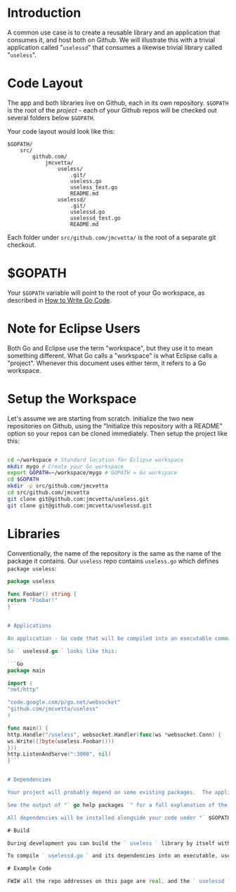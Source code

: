 # Introduction

A common use case is to create a reusable library and an application that consumes it, and host both on Github.  We will illustrate this with a trivial application called "` uselessd `" that consumes a likewise trivial library called "` useless `".


# Code Layout

The app and both libraries live on Github, each in its own repository.  ` $GOPATH ` is the root of the _project_ - each of your Github repos will be checked out several folders below ` $GOPATH `.

Your code layout would look like this:

```
$GOPATH/
    src/
        github.com/
            jmcvetta/
                useless/
                    .git/
                    useless.go
                    useless_test.go
                    README.md
                uselessd/
                    .git/
                    uselessd.go
                    uselessd_test.go
                    README.md
```

Each folder under ` src/github.com/jmcvetta/ ` is the root of a separate git checkout.


# $GOPATH

Your ` $GOPATH ` variable will point to the root of your Go workspace, as described in [How to Write Go Code](http://golang.org/doc/code.html).


# Note for Eclipse Users

Both Go and Eclipse use the term "workspace", but they use it to mean something different.  What Go calls a "workspace" is what Eclipse calls a "project".  Whenever this document uses either term, it refers to a Go workspace.


# Setup the Workspace

Let's assume we are starting from scratch.  Initialize the two new repositories on Github, using the "Initialize this repository with a README" option so your repos can be cloned immediately.  Then setup the project like this:

```sh

cd ~/workspace # Standard location for Eclipse workspace
mkdir mygo # Create your Go workspace
export GOPATH=~/workspace/mygo # GOPATH = Go workspace
cd $GOPATH
mkdir -p src/github.com/jmcvetta
cd src/github.com/jmcvetta
git clone git@github.com:jmcvetta/useless.git
git clone git@github.com:jmcvetta/uselessd.git
```

# Libraries

Conventionally, the name of the repository is the same as the name of the package it contains.  Our ` useless ` repo contains ` useless.go ` which defines ` package useless `:

```Go
package useless

func Foobar() string {
return "Foobar!"
}```


# Applications

An application - Go code that will be compiled into an executable command - always defines ` package main ` with a ` main() ` function.

So ` uselessd.go ` looks like this:

```Go
package main

import (
"net/http"

"code.google.com/p/go.net/websocket"
"github.com/jmcvetta/useless"
)

func main() {
http.Handle("/useless", websocket.Handler(func(ws *websocket.Conn) {
ws.Write([]byte(useless.Foobar()))
}))
http.ListenAndServe(":3000", nil)
}```


# Dependencies

Your project will probably depend on some existing packages.  The application above depends upon ` code.google.com/p/go.net/websocket `.  You can install all dependencies by running "` go get -v ./... `" from the root of your workspace.  The "` go get `" command is similar to "` go install `" in that it will attempt to build and install all packages in the workspace (technically, all packages matched by "` ./... `"), except that it will also examine their dependencies and download (and install) any that are missing first.

See the output of "` go help packages `" for a full explanation of the "` ... `" syntax.

All dependencies will be installed alongside your code under "` $GOPATH/src `".  All Github reposities checked out by "` go get `" will be use the read-only ` https:// ` repository by default.  To push changes back to github from one of these repositories, change the "` origin/master `" ref in ` .git/config ` to match the SSH repository from Github.

# Build

During development you can build the ` useless ` library by itself with the command "` go build ...useless `".  You could also give the full path to the package name, "` go build github.com/jmcvetta/useless `".

To compile ` uselessd.go ` and its dependencies into an executable, use the command "` go build ...uselessd `".

# Example Code

FWIW all the repo addresses on this page are real, and the ` uselessd ` application should compile if you follow the directions above.
